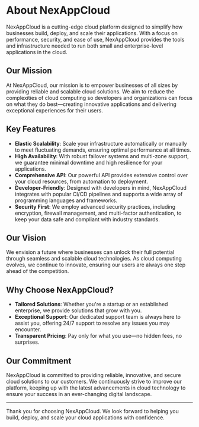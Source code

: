 # About NexAppCloud

NexAppCloud is a cutting-edge cloud platform designed to simplify how businesses build, deploy, and scale their applications. With a focus on performance, security, and ease of use, NexAppCloud provides the tools and infrastructure needed to run both small and enterprise-level applications in the cloud.

## Our Mission

At NexAppCloud, our mission is to empower businesses of all sizes by providing reliable and scalable cloud solutions. We aim to reduce the complexities of cloud computing so developers and organizations can focus on what they do best—creating innovative applications and delivering exceptional experiences for their users.

## Key Features

- **Elastic Scalability**: Scale your infrastructure automatically or manually to meet fluctuating demands, ensuring optimal performance at all times.
- **High Availability**: With robust failover systems and multi-zone support, we guarantee minimal downtime and high resilience for your applications.
- **Comprehensive API**: Our powerful API provides extensive control over your cloud resources, from automation to deployment.
- **Developer-Friendly**: Designed with developers in mind, NexAppCloud integrates with popular CI/CD pipelines and supports a wide array of programming languages and frameworks.
- **Security First**: We employ advanced security practices, including encryption, firewall management, and multi-factor authentication, to keep your data safe and compliant with industry standards.

## Our Vision

We envision a future where businesses can unlock their full potential through seamless and scalable cloud technologies. As cloud computing evolves, we continue to innovate, ensuring our users are always one step ahead of the competition.

## Why Choose NexAppCloud?

- **Tailored Solutions**: Whether you're a startup or an established enterprise, we provide solutions that grow with you.
- **Exceptional Support**: Our dedicated support team is always here to assist you, offering 24/7 support to resolve any issues you may encounter.
- **Transparent Pricing**: Pay only for what you use—no hidden fees, no surprises.

## Our Commitment

NexAppCloud is committed to providing reliable, innovative, and secure cloud solutions to our customers. We continuously strive to improve our platform, keeping up with the latest advancements in cloud technology to ensure your success in an ever-changing digital landscape.

---

Thank you for choosing NexAppCloud. We look forward to helping you build, deploy, and scale your cloud applications with confidence.
